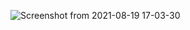 ![Screenshot from 2021-08-19 17-03-30](https://user-images.githubusercontent.com/70096180/130061726-f3b45bd4-aa7d-4256-a9a6-8b5c6a33e19a.png)
